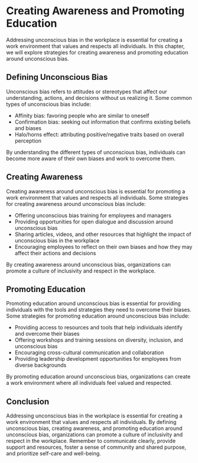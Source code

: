Creating Awareness and Promoting Education
===================================================================================================

Addressing unconscious bias in the workplace is essential for creating a work environment that values and respects all individuals. In this chapter, we will explore strategies for creating awareness and promoting education around unconscious bias.

Defining Unconscious Bias
-------------------------

Unconscious bias refers to attitudes or stereotypes that affect our understanding, actions, and decisions without us realizing it. Some common types of unconscious bias include:

* Affinity bias: favoring people who are similar to oneself
* Confirmation bias: seeking out information that confirms existing beliefs and biases
* Halo/horns effect: attributing positive/negative traits based on overall perception

By understanding the different types of unconscious bias, individuals can become more aware of their own biases and work to overcome them.

Creating Awareness
------------------

Creating awareness around unconscious bias is essential for promoting a work environment that values and respects all individuals. Some strategies for creating awareness around unconscious bias include:

* Offering unconscious bias training for employees and managers
* Providing opportunities for open dialogue and discussion around unconscious bias
* Sharing articles, videos, and other resources that highlight the impact of unconscious bias in the workplace
* Encouraging employees to reflect on their own biases and how they may affect their actions and decisions

By creating awareness around unconscious bias, organizations can promote a culture of inclusivity and respect in the workplace.

Promoting Education
-------------------

Promoting education around unconscious bias is essential for providing individuals with the tools and strategies they need to overcome their biases. Some strategies for promoting education around unconscious bias include:

* Providing access to resources and tools that help individuals identify and overcome their biases
* Offering workshops and training sessions on diversity, inclusion, and unconscious bias
* Encouraging cross-cultural communication and collaboration
* Providing leadership development opportunities for employees from diverse backgrounds

By promoting education around unconscious bias, organizations can create a work environment where all individuals feel valued and respected.

Conclusion
----------

Addressing unconscious bias in the workplace is essential for creating a work environment that values and respects all individuals. By defining unconscious bias, creating awareness, and promoting education around unconscious bias, organizations can promote a culture of inclusivity and respect in the workplace. Remember to communicate clearly, provide support and resources, foster a sense of community and shared purpose, and prioritize self-care and well-being.
